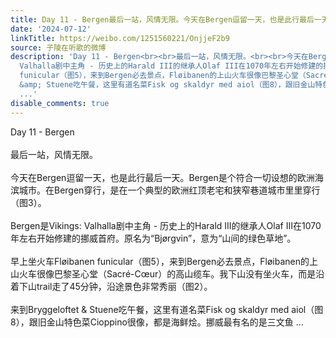 ```yaml
---
title: Day 11 - Bergen最后一站，风情无限。今天在Bergen逗留一天，也是此行最后一天。Bergen是个符合一切设想的欧洲海滨城市。在Bergen穿行，是在一个典型的欧洲红顶...
date: '2024-07-12'
linkTitle: https://weibo.com/1251560221/OnjjeF2b9
source: 子陵在听歌的微博
description: 'Day 11 - Bergen<br><br>最后一站，风情无限。<br><br>今天在Bergen逗留一天，也是此行最后一天。Bergen是个符合一切设想的欧洲海滨城市。在Bergen穿行，是在一个典型的欧洲红顶老宅和狭窄巷道城市里里穿行（图3）。<br><br>Bergen是Vikings:
  Valhalla剧中主角 - 历史上的Harald III的继承人Olaf III在1070年左右开始修建的挪威首府。原名为“Bjørgvin”，意为“山间的绿色草地”。<br><br>早上坐火车Fløibanen
  funicular（图5），来到Bergen必去景点，Fløibanen的上山火车很像巴黎圣心堂（Sacré-Cœur）的高山缆车。我下山没有坐火车，而是沿着下山trail走了45分钟，沿途景色非常秀丽（图2）。<br><br>来到Bryggeloftet
  &amp; Stuene吃午餐，这里有道名菜Fisk og skaldyr med aiol（图8），跟旧金山特色菜Cioppino很像，都是海鲜烩。挪威最有名的是三文鱼
  ...'
disable_comments: true
---
```

Day 11 - Bergen<br><br>最后一站，风情无限。<br><br>今天在Bergen逗留一天，也是此行最后一天。Bergen是个符合一切设想的欧洲海滨城市。在Bergen穿行，是在一个典型的欧洲红顶老宅和狭窄巷道城市里里穿行（图3）。<br><br>Bergen是Vikings: Valhalla剧中主角 - 历史上的Harald III的继承人Olaf III在1070年左右开始修建的挪威首府。原名为“Bjørgvin”，意为“山间的绿色草地”。<br><br>早上坐火车Fløibanen funicular（图5），来到Bergen必去景点，Fløibanen的上山火车很像巴黎圣心堂（Sacré-Cœur）的高山缆车。我下山没有坐火车，而是沿着下山trail走了45分钟，沿途景色非常秀丽（图2）。<br><br>来到Bryggeloftet &amp; Stuene吃午餐，这里有道名菜Fisk og skaldyr med aiol（图8），跟旧金山特色菜Cioppino很像，都是海鲜烩。挪威最有名的是三文鱼 ...